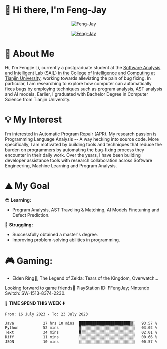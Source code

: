 # 🌟 Hi there, I'm Feng-Jay 

<p align="center"> <img src="https://komarev.com/ghpvc/?username=Feng-Jay&label=Profile%20views&color=0e75b6&style=flat" alt="Feng-Jay" /> </p>


<p align="center"> <a href="https://github.com/ryo-ma/github-profile-trophy"><img src="https://github-profile-trophy.vercel.app/?username=Feng-Jay&row=1&column=8&margin-w=15&margin-h=15" alt="Feng-Jay" /></a> </p>

# 👋 About Me

Hi, I'm Fengjie Li, currently a postgraduate student at the [Software Analysis and Intelligent Lab (SAIL) in the College of Intelligence and Computing at Tianjin University](https://tjusail.github.io/), working towards alleviating the pain of bug fixing. In particular, I am researching to explore how computer can automatically fixes bugs by employing techniques such as program analysis, AST analysis and AI models. Earlier, I graduated with Bachelor Degree in Computer Science from Tianjin University.

# 💡 My Interest

I’m interested in Automatic Program Repair (APR). My research passion is Programming Language Analysis -- A way hecking into source code. More specifically, I am motivated by building tools and techniques that reduce the burden on programmers by automating the bug-fixing process they encounter in their daily work. Over the years, I have been building developer assistance tools with research collaboration across Software Engineering, Machine Learning and Program Analysis.

# ⛰️ My Goal

😎 **Learning:**

* Program Analysis, AST Traveling & Matching, AI Models Finetuning and Defect Prediction.

💪 **Struggling:**

* Successfully obtained a master's degree.
* Improving problem-solving abilities in programming.

# 🎮 **Gaming:**

* Elden Ring💍, The Legend of Zelda: Tears of the Kingdom, Overwatch...

Looking forward to game friends🤗 PlayStation ID: FFengJay; Nintendo Switch: SW-1513-8374-2230.

📘 **TIME SPEND THIS WEEK ⬇️**
<!--START_SECTION:waka-->

```txt
From: 16 July 2023 - To: 23 July 2023

Java             27 hrs 10 mins  ███████████████████████▒░   93.57 %
Python           52 mins         ▓░░░░░░░░░░░░░░░░░░░░░░░░   03.02 %
Text             34 mins         ▓░░░░░░░░░░░░░░░░░░░░░░░░   02.01 %
Diff             11 mins         ░░░░░░░░░░░░░░░░░░░░░░░░░   00.66 %
JSON             10 mins         ░░░░░░░░░░░░░░░░░░░░░░░░░   00.57 %
```

<!--END_SECTION:waka-->
